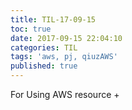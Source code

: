 ```yaml
---
title: TIL-17-09-15
toc: true
date: 2017-09-15 22:04:10
categories: TIL
tags: 'aws, pj, qiuzAWS'
published: true
---
```


For Using AWS resource + 
